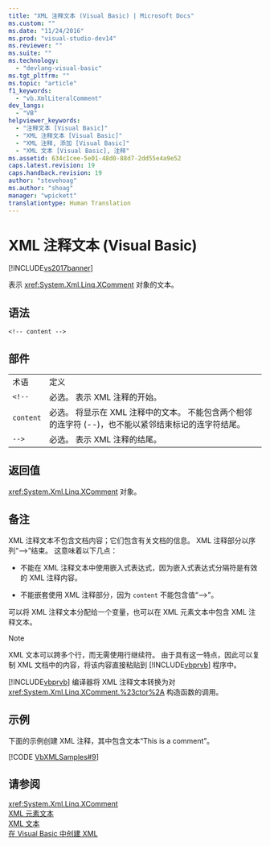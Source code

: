 ```yaml
---
title: "XML 注释文本 (Visual Basic) | Microsoft Docs"
ms.custom: ""
ms.date: "11/24/2016"
ms.prod: "visual-studio-dev14"
ms.reviewer: ""
ms.suite: ""
ms.technology: 
  - "devlang-visual-basic"
ms.tgt_pltfrm: ""
ms.topic: "article"
f1_keywords: 
  - "vb.XmlLiteralComment"
dev_langs: 
  - "VB"
helpviewer_keywords: 
  - "注释文本 [Visual Basic]"
  - "XML 注释文本 [Visual Basic]"
  - "XML 注释, 添加 [Visual Basic]"
  - "XML 文本 [Visual Basic], 注释"
ms.assetid: 634c1cee-5e01-48d0-88d7-2dd55e4a9e52
caps.latest.revision: 19
caps.handback.revision: 19
author: "stevehoag"
ms.author: "shoag"
manager: "wpickett"
translationtype: Human Translation
---
```

# XML 注释文本 (Visual Basic)
[!INCLUDE[vs2017banner](../../../csharp/includes/vs2017banner.md)]

表示 <xref:System.Xml.Linq.XComment> 对象的文本。  
  
## 语法  
  
```  
<!-- content -->  
```  
  
## 部件  
  
|||  
|-|-|  
|术语|定义|  
|`<!--`|必选。  表示 XML 注释的开始。|  
|`content`|必选。  将显示在 XML 注释中的文本。  不能包含两个相邻的连字符 \(\-\-\)，也不能以紧邻结束标记的连字符结尾。|  
|`-->`|必选。  表示 XML 注释的结尾。|  
  
## 返回值  
 <xref:System.Xml.Linq.XComment> 对象。  
  
## 备注  
 XML 注释文本不包含文档内容；它们包含有关文档的信息。  XML 注释部分以序列“\-\-\>”结束。  这意味着以下几点：  
  
-   不能在 XML 注释文本中使用嵌入式表达式，因为嵌入式表达式分隔符是有效的 XML 注释内容。  
  
-   不能嵌套使用 XML 注释部分，因为 `content` 不能包含值“\-\-\>”。  
  
 可以将 XML 注释文本分配给一个变量，也可以在 XML 元素文本中包含 XML 注释文本。  
  
> [!NOTE]
>  XML 文本可以跨多个行，而无需使用行继续符。  由于具有这一特点，因此可以复制 XML 文档中的内容，将该内容直接粘贴到 [!INCLUDE[vbprvb](../../../csharp/programming-guide/concepts/linq/includes/vbprvb_md.md)] 程序中。  
  
 [!INCLUDE[vbprvb](../../../csharp/programming-guide/concepts/linq/includes/vbprvb_md.md)] 编译器将 XML 注释文本转换为对 <xref:System.Xml.Linq.XComment.%23ctor%2A> 构造函数的调用。  
  
## 示例  
 下面的示例创建 XML 注释，其中包含文本“This is a comment”。  
  
 [!CODE [VbXMLSamples#9](../CodeSnippet/VS_Snippets_VBCSharp/VbXMLSamples#9)]  
  
## 请参阅  
 <xref:System.Xml.Linq.XComment>   
 [XML 元素文本](../../../visual-basic/language-reference/xml-literals/xml-element-literal.md)   
 [XML 文本](../../../visual-basic/language-reference/xml-literals/index.md)   
 [在 Visual Basic 中创建 XML](../../../visual-basic/programming-guide/language-features/xml/creating-xml.md)